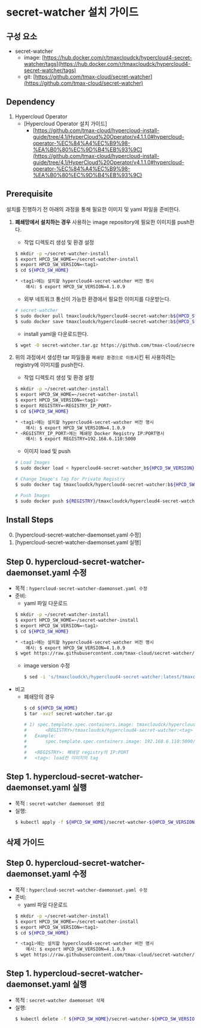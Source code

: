 # secret-watcher 설치 가이드

## 구성 요소
* secret-watcher 
	* image: [https://hub.docker.com/r/tmaxcloudck/hypercloud4-secret-watcher/tags](https://hub.docker.com/r/tmaxcloudck/hypercloud4-secret-watcher/tags)
	* git: [https://github.com/tmax-cloud/secret-watcher](https://github.com/tmax-cloud/secret-watcher)
	
## Dependency
1.  Hypercloud Operator
    * [Hypercloud Operator 설치 가이드] 
        * [https://github.com/tmax-cloud/hypercloud-install-guide/tree/4.1/HyperCloud%20Operator/v4.1.1.0#hypercloud-operator-%EC%84%A4%EC%B9%98-%EA%B0%80%EC%9D%B4%EB%93%9C](https://github.com/tmax-cloud/hypercloud-install-guide/tree/4.1/HyperCloud%20Operator/v4.1.1.0#hypercloud-operator-%EC%84%A4%EC%B9%98-%EA%B0%80%EC%9D%B4%EB%93%9C)
	
## Prerequisite
설치를 진행하기 전 아래의 과정을 통해 필요한 이미지 및 yaml 파일을 준비한다.
1. **폐쇄망에서 설치하는 경우** 사용하는 image repository에 필요한 이미지를 push한다. 

    * 작업 디렉토리 생성 및 환경 설정
    ```bash
	$ mkdir -p ~/secret-watcher-install
	$ export HPCD_SW_HOME=~/secret-watcher-install
	$ export HPCD_SW_VERSION=<tag1>
	$ cd ${HPCD_SW_HOME}

	* <tag1>에는 설치할 hypercloud4-secret-watcher 버전 명시
		예시: $ export HPCD_SW_VERSION=4.1.0.9
    ```
    * 외부 네트워크 통신이 가능한 환경에서 필요한 이미지를 다운받는다.
    ```bash
	# secret-watcher
	$ sudo docker pull tmaxcloudck/hypercloud4-secret-watcher:b${HPCD_SW_VERSION}
	$ sudo docker save tmaxcloudck/hypercloud4-secret-watcher:b${HPCD_SW_VERSION} > hypercloud4-secret-watcher_b${HPCD_SW_VERSION}.tar
    ```
    * install yaml을 다운로드한다.
    ```bash
    $ wget -O secret-watcher.tar.gz https://github.com/tmax-cloud/secret-watcher/archive/v${HPCD_SW_VERSION}.tar.gz
    ```
  
2. 위의 과정에서 생성한 tar 파일들을 `폐쇄망 환경으로 이동`시킨 뒤 사용하려는 registry에 이미지를 push한다.
	* 작업 디렉토리 생성 및 환경 설정
    ```bash
	$ mkdir -p ~/secret-watcher-install
	$ export HPCD_SW_HOME=~/secret-watcher-install
	$ export HPCD_SW_VERSION=<tag1>
	$ export REGISTRY=<REGISTRY_IP_PORT>
	$ cd ${HPCD_SW_HOME}

	* <tag1>에는 설치할 hypercloud4-secret-watcher 버전 명시
		예시: $ export HPCD_SW_VERSION=4.1.0.9
	* <REGISTRY_IP_PORT>에는 폐쇄망 Docker Registry IP:PORT명시
		예시: $ export REGISTRY=192.168.6.110:5000
	```
    * 이미지 load 및 push
    ```bash
    # Load Images
	$ sudo docker load < hypercloud4-secret-watcher_b${HPCD_SW_VERSION}.tar
    
    # Change Image's Tag For Private Registry
	$ sudo docker tag tmaxcloudck/hypercloud4-secret-watcher:b${HPCD_SW_VERSION} ${REGISTRY}/tmaxcloudck/hypercloud4-secret-watcher:b${HPCD_SW_VERSION}
    
    # Push Images
	$ sudo docker push ${REGISTRY}/tmaxcloudck/hypercloud4-secret-watcher:b${HPCD_SW_VERSION}
    ```

## Install Steps
0. [hypercloud-secret-watcher-daemonset.yaml 수정]
1. [hypercloud-secret-watcher-daemonset.yaml 실행]

## Step 0. hypercloud-secret-watcher-daemonset.yaml 수정
* 목적 : `hypercloud-secret-watcher-daemonset.yaml 수정`
* 준비:
	* yaml 파일 다운로드
	```bash
	$ mkdir -p ~/secret-watcher-install
	$ export HPCD_SW_HOME=~/secret-watcher-install
	$ export HPCD_SW_VERSION=<tag1>
	$ cd ${HPCD_SW_HOME}
	
	* <tag1>에는 설치할 hypercloud4-secret-watcher 버전 명시
		예시: $ export HPCD_SW_VERSION=4.1.0.9
	$ wget https://raw.githubusercontent.com/tmax-cloud/secret-watcher/v${HPCD_SW_VERSION}/k8s-install/hypercloud-secret-watcher-daemonset.yaml
	```
	*  image version 수정
		```bash
		$ sed -i 's/tmaxcloudck\/hypercloud4-secret-watcher:latest/tmaxcloudck\/hypercloud4-secret-watcher:'${HPCD_SW_VERSION}'/g' ${HPCD_SW_HOME}/secret-watcher-${HPCD_SW_VERSION}/k8s-install/hypercloud-secret-watcher-daemonset.yaml
		```
* 비고
	* 폐쇄망의 경우 
		```bash
		$ cd ${HPCD_SW_HOME}
		$ tar -xvzf secret-watcher.tar.gz
		
		# 1) spec.template.spec.containers.image: tmaxcloudck/hypercloud4-secret-watcher:latest 값을 
		# 		<REGISTRY>/tmaxcloudck/hypercloud4-secret-watcher:<tag> 으로 수정
		#	Example:
		#		spec.template.spec.containers.image: 192.168.6.110:5000/tmaxcloudck/hypercloud4-secret-watcher:b4.1.0.9
		#
		#	<REGISTRY>: 폐쇄망 registry의 IP:PORT 
		#	<tag>: load한 이미지의 tag 
		
## Step 1. hypercloud-secret-watcher-daemonset.yaml 실행
* 목적 : `secret-watcher daemonset 생성`
* 실행: 
	```bash
	$ kubectl apply -f ${HPCD_SW_HOME}/secret-watcher-${HPCD_SW_VERSION}/k8s-install/hypercloud-secret-watcher-daemonset.yaml
	```

## 삭제 가이드

## Step 0. hypercloud-secret-watcher-daemonset.yaml 수정
* 목적 : `hypercloud-secret-watcher-daemonset.yaml 수정`
* 준비:
	* yaml 파일 다운로드
	```bash
	$ mkdir -p ~/secret-watcher-install
	$ export HPCD_SW_HOME=~/secret-watcher-install
	$ export HPCD_SW_VERSION=<tag1>
	$ cd ${HPCD_SW_HOME}
	
	* <tag1>에는 설치할 hypercloud4-secret-watcher 버전 명시
		예시: $ export HPCD_SW_VERSION=4.1.0.9
	$ wget https://raw.githubusercontent.com/tmax-cloud/secret-watcher/v${HPCD_SW_VERSION}/k8s-install/hypercloud-secret-watcher-daemonset.yaml
	```

## Step 1. hypercloud-secret-watcher-daemonset.yaml 실행
* 목적 : `secret-watcher daemonset 삭제`
* 실행: 
	```bash
	$ kubectl delete -f ${HPCD_SW_HOME}/secret-watcher-${HPCD_SW_VERSION}/k8s-install/hypercloud-secret-watcher-daemonset.yaml
	```